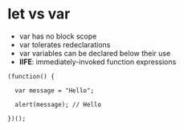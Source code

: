 # let vs var

* var has no block scope
* var tolerates redeclarations
* var variables can be declared below their use
* **IIFE**: immediately-invoked function expressions

```
(function() {

  var message = "Hello";

  alert(message); // Hello

})();
```